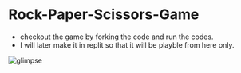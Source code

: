 # Rock-Paper-Scissors-Game
- checkout the game by forking the code and run the codes.
- I will later make it in replit so that it will be playble from here only.

![glimpse](https://user-images.githubusercontent.com/114183358/205508683-b3380547-0a50-4c53-a12d-8e50935a098b.jpg)
